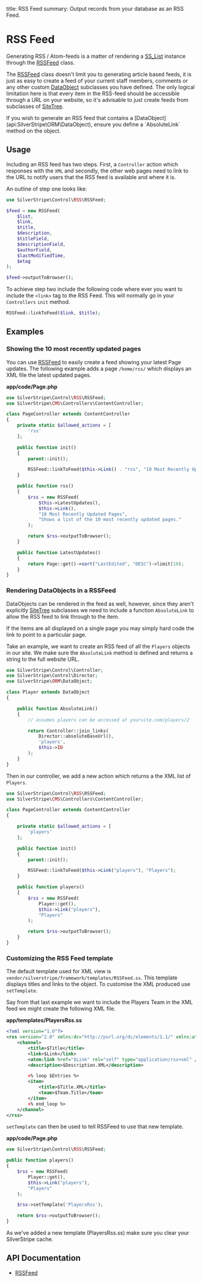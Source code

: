 title: RSS Feed
summary: Output records from your database as an RSS Feed.

# RSS Feed

Generating RSS / Atom-feeds is a matter of rendering a [SS_List](api:SilverStripe\ORM\SS_List) instance through the [RSSFeed](api:SilverStripe\Control\RSS\RSSFeed) class.

The [RSSFeed](api:SilverStripe\Control\RSS\RSSFeed) class doesn't limit you to generating article based feeds, it is just as easy to create a feed of 
your current staff members, comments or any other custom [DataObject](api:SilverStripe\ORM\DataObject) subclasses you have defined. The only
logical limitation here is that every item in the RSS-feed should be accessible through a URL on your website, so it's 
advisable to just create feeds from subclasses of [SiteTree](api:SilverStripe\CMS\Model\SiteTree).

<div class="warning" markdown="1">
If you wish to generate an RSS feed that contains a [DataObject](api:SilverStripe\ORM\DataObject), ensure you define a `AbsoluteLink` method on
the object.
</div>

## Usage

Including an RSS feed has two steps. First, a `Controller` action which responses with the `XML` and secondly, the other 
web pages need to link to the URL to notify users that the RSS feed is available and where it is.

An outline of step one looks like:


```php
use SilverStripe\Control\RSS\RSSFeed;

$feed = new RSSFeed(
    $list,
    $link,
    $title,
    $description,
    $titleField,
    $descriptionField,
    $authorField,
    $lastModifiedTime,
    $etag
);

$feed->outputToBrowser();
```

To achieve step two include the following code where ever you want to include the `<link>` tag to the RSS Feed. This
will normally go in your `Controllers` `init` method.

```php
RSSFeed::linkToFeed($link, $title);
```

## Examples

### Showing the 10 most recently updated pages

You can use [RSSFeed](api:SilverStripe\Control\RSS\RSSFeed) to easily create a feed showing your latest Page updates. The following example adds a page
`/home/rss/` which displays an XML file the latest updated pages.

**app/code/Page.php**

```php
use SilverStripe\Control\RSS\RSSFeed;
use SilverStripe\CMS\Controllers\ContentController;

class PageController extends ContentController 
{
    private static $allowed_actions = [
        'rss'
    ];

    public function init() 
    {
        parent::init();

        RSSFeed::linkToFeed($this->Link() . "rss", "10 Most Recently Updated Pages");
    }

    public function rss() 
    {
        $rss = new RSSFeed(
            $this->LatestUpdates(), 
            $this->Link(), 
            "10 Most Recently Updated Pages", 
            "Shows a list of the 10 most recently updated pages."
        );

        return $rss->outputToBrowser();
    }

    public function LatestUpdates() 
    {
        return Page::get()->sort("LastEdited", "DESC")->limit(10);
    }
}

```

### Rendering DataObjects in a RSSFeed

DataObjects can be rendered in the feed as well, however, since they aren't explicitly [SiteTree](api:SilverStripe\CMS\Model\SiteTree) subclasses we 
need to include a function `AbsoluteLink` to allow the RSS feed to link through to the item.

<div class="info">
If the items are all displayed on a single page you may simply hard code the link to point to a particular page.
</div>

Take an example, we want to create an RSS feed of all the `Players` objects in our site. We make sure the `AbsoluteLink`
method is defined and returns a string to the full website URL.


```php
use SilverStripe\Control\Controller;
use SilverStripe\Control\Director;
use SilverStripe\ORM\DataObject;

class Player extends DataObject 
{

    public function AbsoluteLink() 
    {
        // assumes players can be accessed at yoursite.com/players/2

        return Controller::join_links(
            Director::absoluteBaseUrl(),
            'players',
            $this->ID
        );
    }
}
```

Then in our controller, we add a new action which returns a the XML list of `Players`.


```php
use SilverStripe\Control\RSS\RSSFeed;
use SilverStripe\CMS\Controllers\ContentController;

class PageController extends ContentController 
{

    private static $allowed_actions = [
        'players'
    ];

    public function init() 
    {
        parent::init();

        RSSFeed::linkToFeed($this->Link("players"), "Players");
    }

    public function players() 
    {
        $rss = new RSSFeed(
            Player::get(),
            $this->Link("players"),
            "Players"
        );

        return $rss->outputToBrowser();
    }
}
```

### Customizing the RSS Feed template

The default template used for XML view is `vendor/silverstripe/framework/templates/RSSFeed.ss`. This template displays titles and links to 
the object. To customise the XML produced use `setTemplate`.

Say from that last example we want to include the Players Team in the XML feed we might create the following XML file.

**app/templates/PlayersRss.ss**

```xml
<?xml version="1.0"?>
<rss version="2.0" xmlns:dc="http://purl.org/dc/elements/1.1/" xmlns:atom="http://www.w3.org/2005/Atom">
    <channel>
        <title>$Title</title>
        <link>$Link</link>
        <atom:link href="$Link" rel="self" type="application/rss+xml" />
        <description>$Description.XML</description>

        <% loop $Entries %>
        <item>
            <title>$Title.XML</title>
            <team>$Team.Title</team>
        </item>
        <% end_loop %>
    </channel>
</rss>
```

`setTemplate` can then be used to tell RSSFeed to use that new template. 

**app/code/Page.php**

```php
use SilverStripe\Control\RSS\RSSFeed;

public function players() 
{
    $rss = new RSSFeed(
        Player::get(),
        $this->Link("players"),
        "Players"
    );

    $rss->setTemplate('PlayersRss');

    return $rss->outputToBrowser();
}
```

<div class="warning">
As we've added a new template (PlayersRss.ss) make sure you clear your SilverStripe cache.
</div>


## API Documentation

* [RSSFeed](api:SilverStripe\Control\RSS\RSSFeed)
